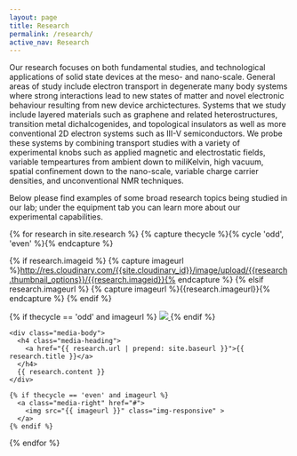```yaml
---
layout: page
title: Research
permalink: /research/
active_nav: Research
---
```


Our research focuses on both fundamental studies, and technological applications of solid state devices at the meso- and nano-scale. General areas of study include electron transport in degenerate many body systems where strong interactions lead to new states of matter and novel electronic behaviour resulting from new device archictectures. Systems that we study include layered materials such as graphene and related heterostructures, transition metal dichalcogenides, and topological insulators as well as more conventional 2D electron systems such as III-V semiconductors. We probe these systems by combining transport studies with a variety of experimental knobs such as applied magnetic and electrostatic fields, variable tempeartures from ambient down to miliKelvin, high vacuum, spatial confinement down to the nano-scale, variable charge carrier densities, and unconventional NMR techniques.

Below please find examples of some broad research topics being studied in our lab; under the equipment tab you can learn more about our experimental capabilities.

{% for research in site.research %}
  {% capture thecycle %}{% cycle 'odd', 'even' %}{% endcapture %}

  {% if research.imageid %}
    {% capture imageurl %}http://res.cloudinary.com/{{site.cloudinary_id}}/image/upload/{{research.thumbnail_options}}/{{research.imageid}}{% endcapture %}
  {% elsif research.imageurl %}
    {% capture imageurl %}{{research.imageurl}}{% endcapture %}
  {% endif %}

  <div class="media card card-block">
    {% if thecycle == 'odd' and imageurl %}
      <a class="media-left" href="#">
        <img src="{{ imageurl }}" class="img-responsive" >
      </a>
    {% endif %}

    <div class="media-body">
      <h4 class="media-heading">
        <a href="{{ research.url | prepend: site.baseurl }}">{{ research.title }}</a>
      </h4>
      {{ research.content }}
    </div>

    {% if thecycle == 'even' and imageurl %}
      <a class="media-right" href="#">
        <img src="{{ imageurl }}" class="img-responsive" >
      </a>
    {% endif %}
  </div>
{% endfor %}
